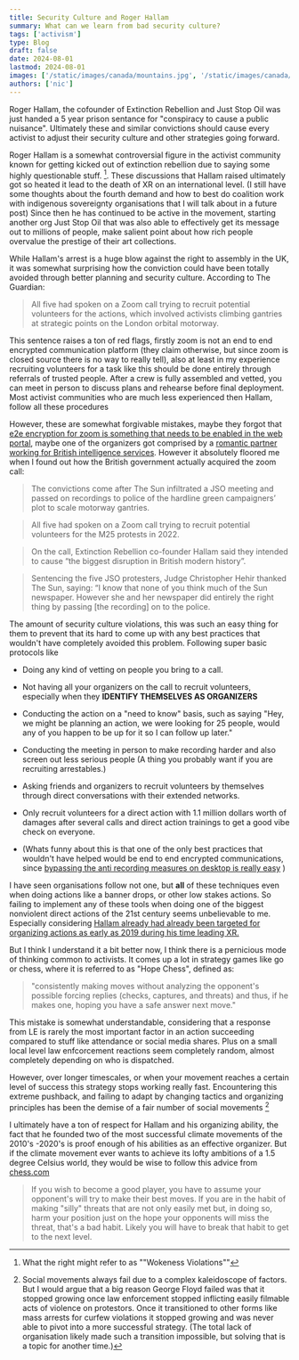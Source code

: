```yaml
---
title: Security Culture and Roger Hallam
summary: What can we learn from bad security culture?
tags: ['activism']
type: Blog
draft: false
date: 2024-08-01
lastmod: 2024-08-01
images: ['/static/images/canada/mountains.jpg', '/static/images/canada/toronto.jpg']
authors: ['nic']
---
```


Roger Hallam, the cofounder of Extinction Rebellion and Just Stop Oil was just handed a 5 year prison sentance for "conspiracy to cause a public nuisance". Ultimately these and similar convictions should cause every activist to adjust their security culture and other strategies going forward.

Roger Hallam is a somewhat controversial figure in the activist community known for getting kicked out of extinction rebellion due to saying some highly questionable stuff. [^1]. These discussions that Hallam raised ultimately got so heated it lead to the death of XR on an international level. (I still have some thoughts about the fourth demand and how to best do coalition work with indigenous sovereignty organisations that I will talk about in a future post) Since then he has continued to be active in the movement, starting another org Just Stop Oil that was also able to effectively get its message out to millions of people, make salient point about how rich people overvalue the prestige of their art collections.

While Hallam's arrest is a huge blow against the right to assembly in the UK, it was somewhat surprising how the conviction could have been totally avoided through better planning and security culture. According to The Guardian:

> All five had spoken on a Zoom call trying to recruit potential volunteers for the actions, which involved activists climbing gantries at strategic points on the London orbital motorway.

This sentence raises a ton of red flags, firstly zoom is not an end to end encrypted communication platform (they claim otherwise, but since zoom is closed source there is no way to really tell), also at least in my experience recruiting volunteers for a task like this should be done entirely through referrals of trusted people. After a crew is fully assembled and vetted, you can meet in person to discuss plans and rehearse before final deployment. Most activist communities who are much less experienced then Hallam, follow all these procedures

However, these are somewhat forgivable mistakes, maybe they forgot that [e2e encryption for zoom is something that needs to be enabled in the web portal](https://support.zoom.com/hc/en/article?id=zm_kb&sysparm_article=KB0065408), maybe one of the organizers got comprised by a [romantic partner working for British intelligence services](https://en.wikipedia.org/wiki/UK_undercover_policing_relationships_scandal). However it absolutely floored me when I found out how the British government actually acquired the zoom call:

> The convictions come after The Sun infiltrated a JSO meeting and passed on recordings to police of the hardline green campaigners’ plot to scale motorway gantries.

> All five had spoken on a Zoom call trying to recruit potential volunteers for the M25 protests in 2022.

> On the call, Extinction Rebellion co-founder Hallam said they intended to cause “the biggest disruption in British modern history”.

> Sentencing the five JSO protesters, Judge Christopher Hehir thanked The Sun, saying: “I know that none of you think much of the Sun newspaper. However she and her newspaper did entirely the right thing by passing \[the recording\] on to the police.

The amount of security culture violations, this was such an easy thing for them to prevent that its hard to come up with any best practices that wouldn't have completely avoided this problem. Following super basic protocols like

- Doing any kind of vetting on people you bring to a call.

- Not having all your organizers on the call to recruit volunteers, especially when they **IDENTIFY THEMSELVES AS ORGANIZERS**

- Conducting the action on a "need to know" basis, such as saying "Hey, we might be planning an action, we were looking for 25 people, would any of you happen to be up for it so I can follow up later."

- Conducting the meeting in person to make recording harder and also screen out less serious people (A thing you probably want if you are recruiting arrestables.)

- Asking friends and organizers to recruit volunteers by themselves through direct conversations with their extended networks.

- Only recruit volunteers for a direct action with 1.1 million dollars worth of damages after several calls and direct action trainings to get a good vibe check on everyone.

- (Whats funny about this is that one of the only best practices that wouldn't have helped would be end to end encrypted communications, since [bypassing the anti recording measures on desktop is really easy](https://obsproject.com/) )

I have seen organisations follow not one, but **all** of these techniques even when doing actions like a banner drops, or other low stakes actions. So failing to implement any of these tools when doing one of the biggest nonviolent direct actions of the 21st century seems unbelievable to me. Especially considering [Hallam already had already been targeted for organizing actions as early as 2019 during his time leading XR.](https://www.independent.co.uk/news/uk/crime/roger-hallam-heathrow-government-extinction-rebellion-isleworth-crown-court-b2450616.html)

But I think I understand it a bit better now, I think there is a pernicious mode of thinking common to activists. It comes up a lot in strategy games like go or chess, where it is referred to as "Hope Chess", defined as:

> "consistently making moves without analyzing the opponent's possible forcing replies (checks, captures, and threats) and thus, if he makes one, hoping you have a safe answer next move."

This mistake is somewhat understandable, considering that a response from LE is rarely the most important factor in an action succeeding compared to stuff like attendance or social media shares. Plus on a small local level law enfcorcement reactions seem completely random, almost completely depending on who is dispatched.

However, over longer timescales, or when your movement reaches a certain level of success this strategy stops working really fast. Encountering this extreme pushback, and failing to adapt by changing tactics and organizing principles has been the demise of a fair number of social movements [^2]

I ultimately have a ton of respect for Hallam and his organizing ability, the fact that he founded two of the most successful climate movements of the 2010's -2020's is proof enough of his abilities as an effective organizer. But if the climate movement ever wants to achieve its lofty ambitions of a 1.5 degree Celsius world, they would be wise to follow this advice from [chess.com](https://www.chess.com/article/view/passive-vs-basic-hope-chess)

> If you wish to become a good player, you have to assume your opponent's will try to make their best moves. If you are in the habit of making "silly" threats that are not only easily met but, in doing so, harm your position just on the hope your opponents will miss the threat, that's a bad habit. Likely you will have to break that habit to get to the next level.

[^1]: What the right might refer to as ""Wokeness Violations""

[^2]: Social movements always fail due to a complex kaleidoscope of factors. But I would argue that a big reason George Floyd failed was that it stopped growing once law enforcement stopped inflicting easily filmable acts of violence on protestors. Once it transitioned to other forms like mass arrests for curfew violations it stopped growing and was never able to pivot into a more successful strategy. (The total lack of organisation likely made such a transition impossible, but solving that is a topic for another time.)

